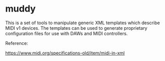 # muddy

This is a set of tools to manipulate generic XML templates which describe MIDI v1 devices.
The templates can be used to generate proprietary configuration files for use with DAWs and MIDI controllers.

Reference:

https://www.midi.org/specifications-old/item/midi-in-xml
